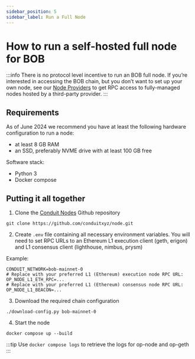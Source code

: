 ```yaml
---
sidebar_position: 5
sidebar_label: Run a Full Node
---
```


# How to run a self-hosted full node for BOB

:::info
There is no protocol level incentive to run an BOB full node. If you’re interested in accessing the BOB chain, but you don’t want to set up your own node, see our [Node Providers](../tools/node-providers) to get RPC access to fully-managed nodes hosted by a third-party provider.
:::

## Requirements
As of June 2024 we recommend you have at least the following hardware configuration to run a node:

- at least 8 GB RAM
- an SSD, preferably NVME drive with at least 100 GB free

Software stack:
- Python 3
- Docker compose


## Putting it all together

1. Clone the [Conduit Nodes](https://github.com/conduitxyz/node) Github repository
```
git clone https://github.com/conduitxyz/node.git
```

2. Create `.env` file containing all necessary environment variables. You will need to set RPC URLs to an Ethereum L1 execution client (geth, erigon) and L1 consensus client (lighthouse, nimbus, prysm)

Example:
```
CONDUIT_NETWORK=bob-mainnet-0
# Replace with your preferred L1 (Ethereum) execution node RPC URL:
OP_NODE_L1_ETH_RPC=...
# Replace with your preferred L1 (Ethereum) consensus node RPC URL:
OP_NODE_L1_BEACON=...
```

3. Download the required chain configuration

```
./download-config.py bob-mainnet-0
```

4. Start the node

```
docker compose up --build
```

:::tip
Use `docker compose logs` to retrieve the logs for op-node and op-geth
:::
